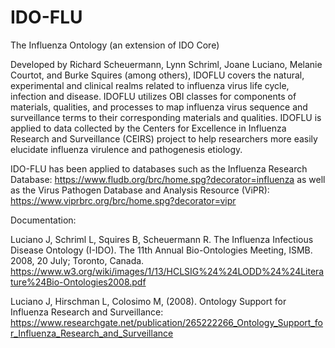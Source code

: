 # IDO-FLU
The Influenza Ontology (an extension of IDO Core)

Developed by Richard Scheuermann, Lynn Schriml, Joane Luciano, Melanie Courtot, and Burke Squires (among others), IDOFLU covers the natural, experimental and clinical realms related to influenza virus life cycle, infection and disease. IDOFLU utilizes OBI classes for components of materials, qualities, and processes to map influenza virus sequence and surveillance terms to their corresponding materials and qualities. IDOFLU is applied to data collected by the Centers for Excellence in Influenza Research and Surveillance (CEIRS) project to help researchers more easily elucidate influenza virulence and pathogenesis etiology.

IDO-FLU has been applied to databases such as the Influenza Research Database: https://www.fludb.org/brc/home.spg?decorator=influenza
as well as the Virus Pathogen Database and Analysis Resource (ViPR): https://www.viprbrc.org/brc/home.spg?decorator=vipr 

Documentation:

Luciano J, Schriml L, Squires B, Scheuermann R. The Influenza Infectious Disease Ontology (I-IDO). The 11th Annual Bio-Ontologies Meeting, ISMB. 2008, 20 July; Toronto, Canada. https://www.w3.org/wiki/images/1/13/HCLSIG%24%24LODD%24%24Literature%24Bio-Ontologies2008.pdf

Luciano J, Hirschman L, Colosimo M, (2008). Ontology Support for Influenza Research and Surveillance: https://www.researchgate.net/publication/265222266_Ontology_Support_for_Influenza_Research_and_Surveillance
